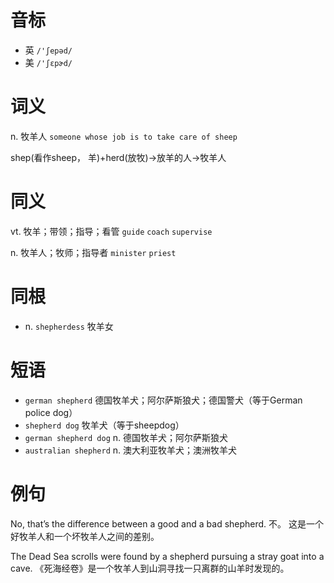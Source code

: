 # 音标

- 英 `/'ʃepəd/`
- 美 `/'ʃɛpɚd/`

# 词义

n. 牧羊人
`someone whose job is to take care of sheep`



shep(看作sheep， 羊)+herd(放牧)→放羊的人→牧羊人

# 同义

vt. 牧羊；带领；指导；看管
`guide` `coach` `supervise`

n. 牧羊人；牧师；指导者
`minister` `priest`

# 同根

- n. `shepherdess` 牧羊女

# 短语

- `german shepherd` 德国牧羊犬；阿尔萨斯狼犬；德国警犬（等于German police dog）
- `shepherd dog` 牧羊犬（等于sheepdog）
- `german shepherd dog` n. 德国牧羊犬；阿尔萨斯狼犬
- `australian shepherd` n. 澳大利亚牧羊犬；澳洲牧羊犬

# 例句

No, that’s the difference between a good and a bad shepherd.
不。 这是一个好牧羊人和一个坏牧羊人之间的差别。

The Dead Sea scrolls were found by a shepherd pursuing a stray goat into a cave.
《死海经卷》是一个牧羊人到山洞寻找一只离群的山羊时发现的。


